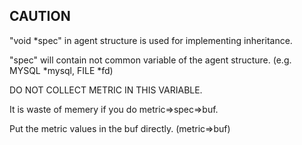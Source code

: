 ## CAUTION

"void *spec" in agent structure is used for implementing inheritance.

"spec" will contain not common variable of the agent structure.
(e.g. MYSQL *mysql, FILE *fd)


DO NOT COLLECT METRIC IN THIS VARIABLE.

It is waste of memery if you do metric=>spec=>buf.

Put the metric values in the buf directly. (metric=>buf)